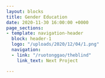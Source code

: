```yaml
---
layout: blocks
title: Gender Education
date: 2020-11-30 16:00:00 +0000
page_sections:
- template: navigation-header
  block: header-1
  logo: "/uploads/2020/12/04/1.png"
  navigation:
  - link: "/ruotonggao/theblind"
    link_text: Next Project

---
```

